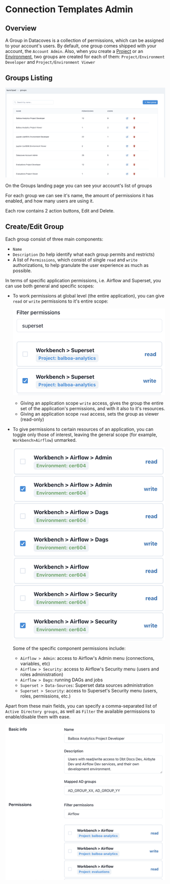 # Connection Templates Admin

## Overview

A Group in Datacoves is a collection of permissions, which can be assigned to your account's users.
By default, one group comes shipped with your account, the `Account Admin`. Also, when you create a [Project](/reference/admin-menu/projects.md) or an [Environment](/reference/admin-menu/environments.md), two groups are created for each of them: `Project/Environment Developer` and `Project/Environment Viewer`

## Groups Listing

![Groups Listing](./assets/groups_listing.png)

On the Groups landing page you can see your account's list of groups

For each group we can see it's name, the amount of permissions it has enabled, and how many users are using it.

Each row contains 2 action buttons, Edit and Delete.

## Create/Edit Group

Each group consist of three main components:

- `Name`
- `Description` (to help identify what each group permits and restricts)
- A list of `Permissions`, which consist of single `read` and `write` authorizations, to help granulate the user experience as much as possible.

In terms of specific application permissions, i.e. Airflow and Superset, you can use both general and specific scopes:

- To work permissions at global level (the entire application), you can give `read` or `write` permissions to it's entire scope:

  ![Superset General Permissions](./assets/groups_global_app_permision.png)

  - Giving an application scope `write` access, gives the group the entire set of the application's permissions, and with it also to it's resources.
  - Giving an application scope `read` access, sets the group as viewer (read-only)

- To give permissions to certain resources of an application, you can toggle only those of interest, leaving the general scope (for example, `Workbench>Airflow`) unmarked.

  ![Superset General Permissions](./assets/groups_specific_app_permissions.png)

  Some of the specific component permissions include:

  - `Airflow > Admin`: access to Airflow's Admin menu (connections, variables, etc)
  - `Airflow > Security`: access to Airflow's Security menu (users and roles administration)
  - `Airflow > Dags`: running DAGs and jobs
  - `Superset > Data-Sources`: Superset data sources administration
  - `Superset > Security`: access to Superset's Security menu (users, roles, permissions, etc.)

Apart from these main fields, you can specify a comma-separated list of `Active Directory groups`, as well as `Filter` the available permissions to enable/disable them with ease.

![Groups Listing](./assets/groups_createedit.png)
